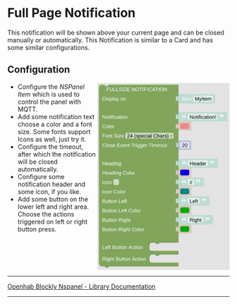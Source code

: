 # Full Page Notification

This notification will be shown above your current page and can be closed manually or automatically. This Notification is similar to a Card and has some similar configurations.

## Configuration

[<img src="img/blockLibrary_nspanel_screensaver_fullNotification.png" align="right" width="300">](img/blockLibrary_nspanel_screensaver_fullNotification.png)

- Configure the *NSPanel Item* which is used to control the panel with MQTT.
- Add some notification text choose a color and a font size. Some fonts support Icons as well, just try it.
- Configure the timeout, after which the notification will be closed automatically.
- Configure some notification header and some icon, if you like.
- Add some button on the lower left and right area. Choose the actions triggered on left or right button press.<br clear="right"/>

---

[Openhab Blockly Nspanel - Library Documentation](README.md)

---
